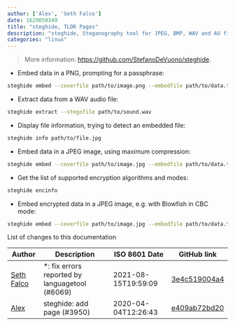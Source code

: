 ```yaml
---
author: ['Alex', 'Seth Falco']
date: 1629050349
title: "steghide, TLDR Pages"
description: "steghide, Steganography tool for JPEG, BMP, WAV and AU file formats."
categories: "linux"
---
```

> More information: <https://github.com/StefanoDeVuono/steghide>.

- Embed data in a PNG, prompting for a passphrase:

```bash
steghide embed --coverfile path/to/image.png --embedfile path/to/data.txt
```

- Extract data from a WAV audio file:

```bash
steghide extract --stegofile path/to/sound.wav
```

- Display file information, trying to detect an embedded file:

```bash
steghide info path/to/file.jpg
```

- Embed data in a JPEG image, using maximum compression:

```bash
steghide embed --coverfile path/to/image.jpg --embedfile path/to/data.txt --compress 9
```

- Get the list of supported encryption algorithms and modes:

```bash
steghide encinfo
```

- Embed encrypted data in a JPEG image, e.g. with Blowfish in CBC mode:

```bash
steghide embed --coverfile path/to/image.jpg --embedfile path/to/data.txt --encryption blowfish|... cbc|...
```
List of changes to this documentation


Author | Description | ISO 8601 Date | GitHub link
------|-----|-----|-----
[Seth Falco](mailto:seth@falco.fun) | *: fix errors reported by languagetool (#6069) | 2021-08-15T19:59:09 | [3e4c519004a4](https://github.com/tldr-pages/tldr/commit/3e4c519004a471c861cdc609fd7239ee3355671c)
[Alex](mailto:alexandre.dhondt@gmail.com) | steghide: add page (#3950) | 2020-04-04T12:26:43 | [e409ab72bd20](https://github.com/tldr-pages/tldr/commit/e409ab72bd20e42853a14371e96f55a52c7d4d0a)

